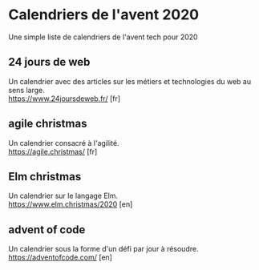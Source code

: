 # Calendriers de l'avent 2020
Une simple liste de calendriers de l'avent tech pour 2020

## 24 jours de web
Un calendrier avec des articles sur les métiers et technologies du web au sens large.   
https://www.24joursdeweb.fr/ [fr]

## agile christmas
Un calendrier consacré à l'agilité.  
https://agile.christmas/ [fr]

## Elm christmas
Un calendrier sur le langage Elm.  
https://www.elm.christmas/2020 [en]

## advent of code
Un calendrier sous la forme d'un défi par jour à résoudre.  
https://adventofcode.com/ [en]
